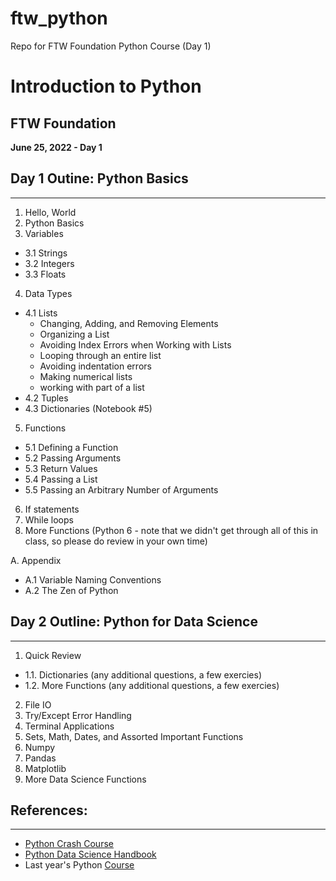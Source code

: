 # ftw_python
 Repo for FTW Foundation Python Course (Day 1)

# Introduction to Python 
## FTW Foundation
**June 25, 2022 - Day 1**

## Day 1 Outine: Python Basics
---
1. Hello, World
2. Python Basics
3. Variables
  - 3.1 Strings 
  - 3.2 Integers 
  - 3.3 Floats 
4. Data Types 
 - 4.1 Lists 
    - Changing, Adding, and Removing Elements 
    - Organizing a List 
    - Avoiding Index Errors when Working with Lists
    - Looping through an entire list
    - Avoiding indentation errors
    - Making numerical lists
    - working with part of a list
 - 4.2 Tuples 
 - 4.3 Dictionaries (Notebook #5)
5. Functions 
  - 5.1 Defining a Function
  - 5.2 Passing Arguments 
  - 5.3 Return Values 
  - 5.4 Passing a List 
  - 5.5 Passing an Arbitrary Number of Arguments 
6. If statements  
7. While loops 
8. More Functions (Python 6 - note that we didn't get through all of this in class, so please do review in your own time)

A. Appendix
 - A.1 Variable Naming Conventions
 - A.2 The Zen of Python


## Day 2 Outline: Python for Data Science
---

1. Quick Review 
  - 1.1. Dictionaries (any additional questions, a few exercies)
  - 1.2. More Functions (any additional questions, a few exercies)
2. File IO
3. Try/Except Error Handling
4. Terminal Applications 
5. Sets, Math, Dates, and Assorted Important Functions 
6. Numpy
7. Pandas 
8. Matplotlib
9. More Data Science Functions


## References: 
---
- <a href='https://ehmatthes.github.io/pcc/index.html'>Python Crash Course</a>
- <a href='https://jakevdp.github.io/PythonDataScienceHandbook/'>Python Data Science Handbook</a>
- Last year's Python <a href='https://github.com/ogbinar/python101/tree/master/notebooks'>Course</a>